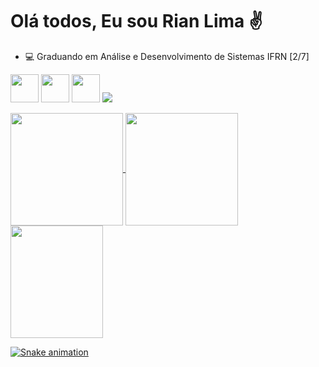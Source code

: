 
<!---
CaarlosRiian/CaarlosRiian is a ✨ special ✨ repository because its `README.md` (this file) appears on your GitHub profile.
You can click the Preview link to take a look at your changes.
--->
<h1>Olá todos, Eu sou Rian Lima ✌️</h1>
<ul>
<li>💻 Graduando em Análise e Desenvolvimento de Sistemas IFRN [2/7] </li>
</ul>

<img src="https://cdn.jsdelivr.net/gh/devicons/devicon/icons/html5/html5-original.svg" width = '45' /> <!-- HTML 5 Icon -->
<img src="https://cdn.jsdelivr.net/gh/devicons/devicon/icons/css3/css3-original.svg" width = '45' /> <!-- CSS 3 Icon -->
<img src="https://cdn.jsdelivr.net/gh/devicons/devicon/icons/cplusplus/cplusplus-original.svg" width = '45' /> <!-- C++ Icon -->
<img src="https://icongr.am/devicon/python-original.svg?size=45&color=currentColor" /> <!-- Python Icon -->

<div>
  <a href="https://github.com/CaarlosRiian">
  <img height="180em"   align="center" src="https://github-readme-stats.vercel.app/api?username=CaarlosRiian&show_icons=true&theme=react&include_all_commits=true&count_private=true"/>
  <img height="180em"  align="center" src="https://github-readme-stats.vercel.app/api/top-langs/?username=CaarlosRiian&layout=compact&langs_count=7&theme=react" />
  <img align="center" width="148" height="180" src="https://media1.tenor.com/images/68e8337fb4eb7e40645d832c64762a8b/tenor.gif?itemid=19443613">
</div>
  
 ![Snake animation](https://github.com/CaarlosRiian/CaarlosRiian/blob/output/github-contribution-grid-snake.svg)



